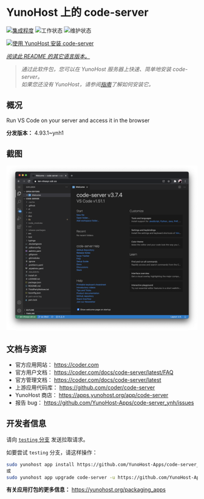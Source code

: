 <!--
注意：此 README 由 <https://github.com/YunoHost/apps/tree/master/tools/readme_generator> 自动生成
请勿手动编辑。
-->

# YunoHost 上的 code-server

[![集成程度](https://dash.yunohost.org/integration/code-server.svg)](https://ci-apps.yunohost.org/ci/apps/code-server/) ![工作状态](https://ci-apps.yunohost.org/ci/badges/code-server.status.svg) ![维护状态](https://ci-apps.yunohost.org/ci/badges/code-server.maintain.svg)

[![使用 YunoHost 安装 code-server](https://install-app.yunohost.org/install-with-yunohost.svg)](https://install-app.yunohost.org/?app=code-server)

*[阅读此 README 的其它语言版本。](./ALL_README.md)*

> *通过此软件包，您可以在 YunoHost 服务器上快速、简单地安装 code-server。*  
> *如果您还没有 YunoHost，请参阅[指南](https://yunohost.org/install)了解如何安装它。*

## 概况

Run VS Code on your server and access it in the browser


**分发版本：** 4.93.1~ynh1

## 截图

![code-server 的截图](./doc/screenshots/screenshot.png)

## 文档与资源

- 官方应用网站： <https://coder.com>
- 官方用户文档： <https://coder.com/docs/code-server/latest/FAQ>
- 官方管理文档： <https://coder.com/docs/code-server/latest>
- 上游应用代码库： <https://github.com/coder/code-server>
- YunoHost 商店： <https://apps.yunohost.org/app/code-server>
- 报告 bug： <https://github.com/YunoHost-Apps/code-server_ynh/issues>

## 开发者信息

请向 [`testing` 分支](https://github.com/YunoHost-Apps/code-server_ynh/tree/testing) 发送拉取请求。

如要尝试 `testing` 分支，请这样操作：

```bash
sudo yunohost app install https://github.com/YunoHost-Apps/code-server_ynh/tree/testing --debug
或
sudo yunohost app upgrade code-server -u https://github.com/YunoHost-Apps/code-server_ynh/tree/testing --debug
```

**有关应用打包的更多信息：** <https://yunohost.org/packaging_apps>
